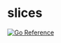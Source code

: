 # slices

[![Go Reference](https://pkg.go.dev/badge/github.com/elmasy-com/slices.svg)](https://pkg.go.dev/github.com/elmasy-com/slices)

